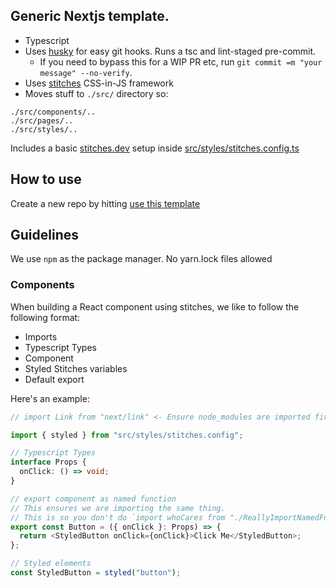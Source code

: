 ## Generic Nextjs template.

- Typescript
- Uses [husky](https://www.npmjs.com/package/husky) for easy git hooks. Runs a tsc and lint-staged pre-commit.
  - If you need to bypass this for a WIP PR etc, run `git commit =m "your message" --no-verify`.
- Uses [stitches](https://stitches.dev/) CSS-in-JS framework
- Moves stuff to `./src/` directory so:

```
./src/components/..
./src/pages/..
./src/styles/..
```

Includes a basic [stitches.dev](https://stitches.dev/) setup inside [src/styles/stitches.config.ts](src/styles/stitches.config.ts)

## How to use

Create a new repo by hitting [use this template](https://github.com/studio-206/nextjs-typescript-stitches-template/generate)

## Guidelines

We use `npm` as the package manager. No yarn.lock files allowed

### Components

When building a React component using stitches, we like to follow the following format:

- Imports
- Typescript Types
- Component
- Styled Stitches variables
- Default export

Here's an example:

```ts
// import Link from "next/link" <- Ensure node_modules are imported first

import { styled } from "src/styles/stitches.config";

// Typescript Types
interface Props {
  onClick: () => void;
}

// export component as named function
// This ensures we are importing the same thing.
// This is so you don't do `import whoCares from "./ReallyImportNamedFunctionThatActuallyCares"`
export const Button = ({ onClick }: Props) => {
  return <StyledButton onClick={onClick}>Click Me</StyledButton>;
};

// Styled elements
const StyledButton = styled("button");
